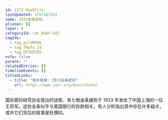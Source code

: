 ```yaml
---
id: 1173-5ba97ile
lastUpdated: 1757167353
name: 1933金条密码
aliases: []
layer: 6
categoryId: cat_8abY-bU7
tagIds:
  - tag_aclVMIOQ
  - tag_TRpfu-I4
  - tag_EPJ6EYQ5
nsfw: false
parent: ""
relatedEntries: []
timelineEvents: []
titledLinks:
  - title: "相关链接: 1933金条密码"
    url: https://www.iacr.org/misc/china/
---
```


国际密码研究协会提出的谜案，有七根金条据称于 1933 年发给了中国上海的一位王将军。这些金条似乎与美国银行的存款相关。有人分析指出其中存在许多疑点，或许它们背后的故事是杜撰的。
